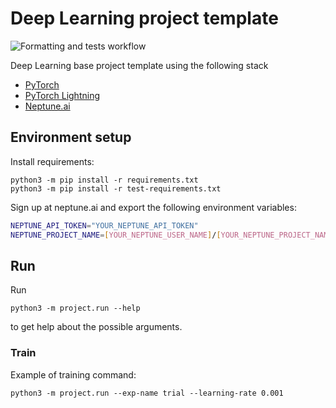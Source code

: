 # Deep Learning project template
![Formatting and tests workflow](https://github.com/mkmenta/deep-learning-project-template/actions/workflows/main-action.yml/badge.svg)

Deep Learning base project template using the following stack
- [PyTorch](https://pytorch.org/)
- [PyTorch Lightning](https://www.pytorchlightning.ai/)
- [Neptune.ai](https://neptune.ai/)

## Environment setup
Install requirements:
```
python3 -m pip install -r requirements.txt
python3 -m pip install -r test-requirements.txt
```

Sign up at neptune.ai and export the following environment variables:
```bash
NEPTUNE_API_TOKEN="YOUR_NEPTUNE_API_TOKEN"
NEPTUNE_PROJECT_NAME=[YOUR_NEPTUNE_USER_NAME]/[YOUR_NEPTUNE_PROJECT_NAME]
```

## Run
Run
```
python3 -m project.run --help
```
to get help about the possible arguments.

### Train
Example of training command:
```
python3 -m project.run --exp-name trial --learning-rate 0.001
```